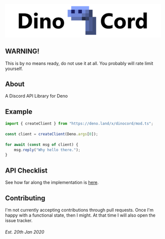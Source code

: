 ![DinoCord](banner.png)

## WARNING!
This is by no means ready, do not use it at all. You probably will rate limit yourself.

## About
A Discord API Library for Deno

## Example
```js
import { createClient } from "https://deno.land/x/dinocord/mod.ts";

const client = createClient(Deno.args[0]);

for await (const msg of client) {
    msg.reply("Why hello there.");
}
```

## API Checklist
See how far along the implementation is [here](CHECKLIST.md).

## Contributing
I'm not currently accepting contributions through pull requests.
Once I'm happy with a functional state, then I might.
At that time I will also open the issue tracker.

###### Est. 20th Jan 2020